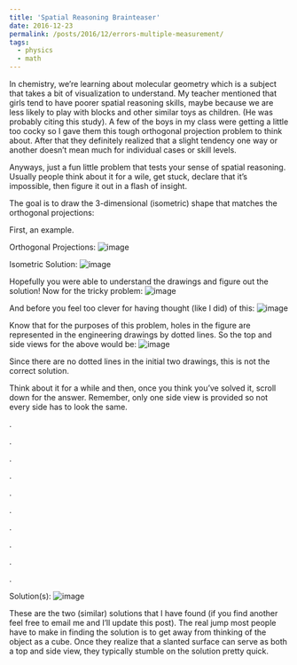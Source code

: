 ```yaml
---
title: 'Spatial Reasoning Brainteaser'
date: 2016-12-23
permalink: /posts/2016/12/errors-multiple-measurement/
tags:
  - physics
  - math
---
```


In chemistry, we’re learning about molecular geometry which is a subject that takes a bit of visualization to understand. My teacher mentioned that girls tend to have poorer spatial reasoning skills, maybe because we are less likely to play with blocks and other similar toys as children. (He was probably citing this study). A few of the boys in my class were getting a little too cocky so I gave them this tough orthogonal projection problem to think about. After that they definitely realized that a slight tendency one way or another doesn’t mean much for individual cases or skill levels.

Anyways, just a fun little problem that tests your sense of spatial reasoning. Usually people think about it for a wile, get stuck, declare that it’s impossible, then figure it out in a flash of insight.

The goal is to draw the 3-dimensional (isometric) shape that matches the orthogonal projections:

First, an example.

Orthogonal Projections:
![image](https://github.com/user-attachments/assets/c00b63bd-c287-4251-b362-4febd082d436)

Isometric Solution:
![image](https://github.com/user-attachments/assets/7f1470a0-cd5b-4cf4-8c40-bb3480ce6988)

Hopefully you were able to understand the drawings and figure out the solution!
Now for the tricky problem:
![image](https://github.com/user-attachments/assets/f1f61285-2085-4241-a110-e9756118fbd4)


And before you feel too clever for having thought (like I did) of this:
![image](https://github.com/user-attachments/assets/e2179ecf-0376-4952-92ab-afe1d914da5c)



Know that for the purposes of this problem, holes in the figure are represented in the engineering drawings by dotted lines. So the top and side views for the above would be:
![image](https://github.com/user-attachments/assets/b0dad763-01c5-497d-bc28-25e35d8ad7d4)



Since there are no dotted lines in the initial two drawings, this is not the correct solution.

Think about it for a while and then, once you think you’ve solved it, scroll down for the answer. Remember, only one side view is provided so not every side has to look the same.

.

.

.

.

.

.

.

.

.

.

Solution(s):
![image](https://github.com/user-attachments/assets/5c4d2b82-ed07-4b25-9b20-a1348fc4c11e)

These are the two (similar) solutions that I have found (if you find another feel free to email me and I’ll update this post). The real jump most people have to make in finding the solution is to get away from thinking of the object as a cube. Once they realize that a slanted surface can serve as both a top and side view, they typically stumble on the solution pretty quick.

